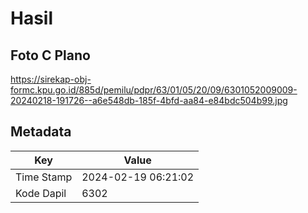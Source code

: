 # Hasil

## Foto C Plano

https://sirekap-obj-formc.kpu.go.id/885d/pemilu/pdpr/63/01/05/20/09/6301052009009-20240218-191726--a6e548db-185f-4bfd-aa84-e84bdc504b99.jpg


## Metadata

| Key        | Value               |
| ---------- | ------------------- |
| Time Stamp | 2024-02-19 06:21:02 |
| Kode Dapil | 6302                |




